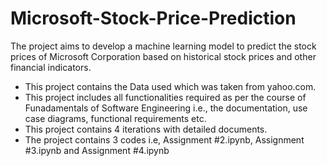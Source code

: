 # Microsoft-Stock-Price-Prediction
The project aims to develop a machine learning model to predict the stock prices of Microsoft Corporation based on historical stock prices and other financial indicators.

- This project contains the Data used which was taken from yahoo.com.
- This project includes all functionalities required as per the course of Funadamentals of Software Engineering i.e., the documentation, use case diagrams, functional requirements etc. 
- This project contains 4 iterations with detailed documents. 
- The project contains 3 codes i.e, Assignment #2.ipynb, Assignment #3.ipynb and Assignment #4.ipynb
